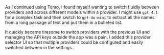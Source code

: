 As I continued using Tomo, I found myself wanting to switch fluidly between providers and across different models within a provider.
I might use `gpt-4.1` for a complex task and then switch to `gpt-4o-mini` to extract all the names from a long passage of text and put them in a bulleted list.

It quickly became tiresome to switch providers with the previous UI and managing the API keys outside the app was a pain.
I added this provider selector UI so that multiple providers could be configured and easily switched between in the settings.
